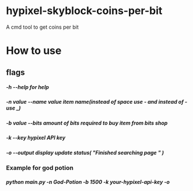 # hypixel-skyblock-coins-per-bit
A cmd tool to get coins per bit

# How to use

## flags
#####  -h --help for help
#####  -n value --name value item name(instead of space use - and instead of - use _)
#####  -b value --bits  amount of bits required to buy item from bits shop
#####  -k  --key  hypixel API key
#####  -o --output display update status( "Finished searching page " )

### Example for god potion

##### python main.py -n God-Potion -b 1500 -k your-hypixel-api-key -o
